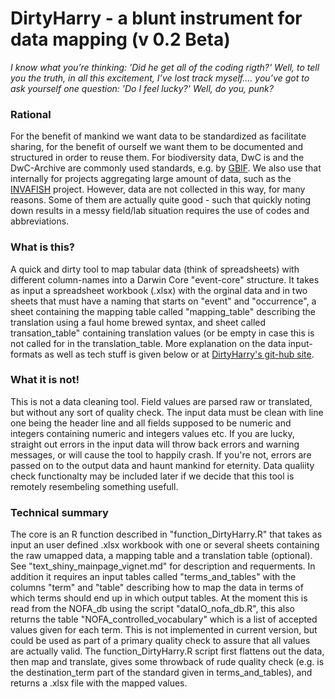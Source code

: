 # DirtyHarry - a blunt instrument for data mapping (v 0.2 Beta)
*I know what you’re thinking: 'Did he get all of the coding rigth?' Well, to tell you the truth, in all this excitement, I’ve lost track myself.... you’ve got to ask yourself one question: 'Do I feel lucky?' Well, do you, punk?*

### Rational
For the benefit of mankind we want data to be standardized as facilitate sharing, for the benefit of ourself we want them to be documented and structured in order to reuse them. For biodiversity data, DwC is and the DwC-Archive are commonly used standards, e.g. by [GBIF](http://www.gbif.org/%22GBIF%22). We also use that internally for projects aggregating large amount of data, such as the [INVAFISH](https://osf.io/xs97g/wiki/home/%22INVAFISH%22) project. However, data are not collected in this way, for many reasons. Some of them are actually quite good - such that quickly noting down results in a messy field/lab situation requires the use of codes and abbreviations. 

### What is this?
A quick and dirty tool to map tabular data (think of spreadsheets) with different column-names into a Darwin Core "event-core" structure. It takes as input a spreadsheet workbook (.xlsx) with the orginal data and in two sheets that must have a naming that starts on "event" and "occurrence", a sheet containing the mapping table called "mapping_table" describing the translation using a faul home brewed syntax, and sheet called transation_table" containing translation values (or be empty in case this is not called for in the translation_table. More explanation on the data input-formats as well as tech stuff is given below or at [DirtyHarry's git-hub site](https://github.com/andersfi/Shiny_DirtyHarry/blob/master/README.md). 

### What it is not!
This is not a data cleaning tool. Field values are parsed raw or translated, but without any sort of quality check. The input data must be clean with line one being the header line and all fields supposed to be numeric and integers containing numeric and integers values etc. If you are lucky, straight out errors in the input data will throw back errors and warning messages, or will cause the tool to happily crash. If you're not, errors are passed on to the output data and haunt mankind for eternity. Data qualiity check functionalty may be included later if we decide that this tool is remotely resembeling something usefull. 

### Technical summary
The core is an R function described in "function_DirtyHarry.R" that takes as input an user defined .xlsx workbook with one or several sheets containing the raw umapped data, a mapping table and a translation table (optional). See "text_shiny_mainpage_vignet.md" for description and requerments. In addition it requires an input tables called "terms_and_tables" with the columns "term" and "table" describing how to map the data in terms of which terms should end up in which output tables. At the moment this is read from the NOFA_db using the script "dataIO_nofa_db.R", this also returns the table "NOFA_controlled_vocabulary" which is a list of accepted values given for each term. This is not implemented in current version, but could be used as part of a primary quality check to assure that all values are actually valid. The function_DirtyHarry.R script first flattens out the data, then map and translate, gives some throwback of rude quality check (e.g. is the destination_term part of the standard given in terms_and_tables), and returns a .xlsx file with the mapped values. 

